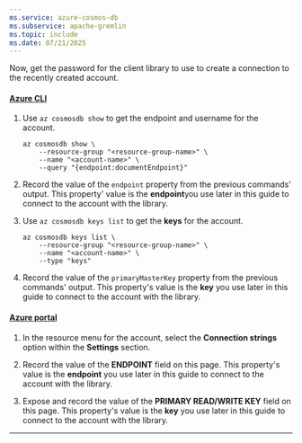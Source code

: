 ```yaml
---
ms.service: azure-cosmos-db
ms.subservice: apache-gremlin
ms.topic: include
ms.date: 07/21/2025
---
```


Now, get the password for the client library to use to create a connection to the recently created account.

#### [Azure CLI](#tab/azure-cli)

1. Use `az cosmosdb show` to get the endpoint and username for the account.

    ```azurecli-interactive
    az cosmosdb show \
        --resource-group "<resource-group-name>" \
        --name "<account-name>" \
        --query "{endpoint:documentEndpoint}"
    ```

1. Record the value of the `endpoint` property from the previous commands' output. This property' value is the **endpoint**you use later in this guide to connect to the account with the library.

1. Use `az cosmosdb keys list` to get the **keys** for the account.

    ```azurecli-interactive
    az cosmosdb keys list \
        --resource-group "<resource-group-name>" \
        --name "<account-name>" \
        --type "keys"
    ```

1. Record the value of the `primaryMasterKey` property from the previous commands' output. This property's value is the **key** you use later in this guide to connect to the account with the library.

#### [Azure portal](#tab/azure-portal)

1. In the resource menu for the account, select the **Connection strings** option within the **Settings** section.

1. Record the value of the **ENDPOINT** field on this page. This property's value is the **endpoint** you use later in this guide to connect to the account with the library.
 
1. Expose and record the value of the **PRIMARY READ/WRITE KEY** field on this page. This property's value is the **key** you use later in this guide to connect to the account with the library.

---
